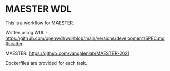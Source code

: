 # MAESTER WDL

This is a workflow for MAESTER.

Written using WDL - https://github.com/openwdl/wdl/blob/main/versions/development/SPEC.md#scatter

MAESTER: https://github.com/vangalenlab/MAESTER-2021

Dockerfiles are provided for each task.
